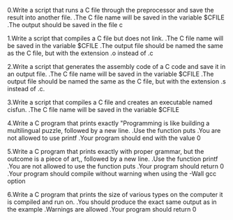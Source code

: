 0.Write a script that runs a C file through the preprocessor and save the result into another file.
.The C file name will be saved in the variable $CFILE
.The output should be saved in the file c

1.Write a script that compiles a C file but does not link.
.The C file name will be saved in the variable $CFILE
.The output file should be named the same as the C file, but with the extension .o instead of .c

2.Write a script that generates the assembly code of a C code and save it in an output file.
.The C file name will be saved in the variable $CFILE
.The output file should be named the same as the C file, but with the extension .s instead of .c.

3.Write a script that compiles a C file and creates an executable named cisfun.
.The C file name will be saved in the variable $CFILE

4.Write a C program that prints exactly "Programming is like building a multilingual puzzle, followed by a new line.
.Use the function puts
.You are not allowed to use printf
.Your program should end with the value 0

5.Write a C program that prints exactly with proper grammar, but the outcome is a piece of art,, followed by a new line.
.Use the function printf
.You are not allowed to use the function puts
.Your program should return 0
.Your program should compile without warning when using the -Wall gcc option

6.Write a C program that prints the size of various types on the computer it is compiled and run on.
.You should produce the exact same output as in the example
.Warnings are allowed
.Your program should return 0

